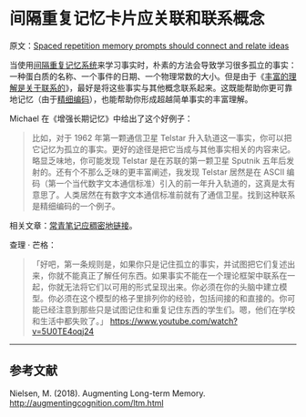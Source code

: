 # 间隔重复记忆卡片应关联和联系概念

原文：[Spaced repetition memory prompts should connect and relate ideas](https://notes.andymatuschak.org/z49EwwPL1CzKHTyLHXwJJH7hsciCg772Vm5WJ)

当使用[间隔重复记忆系统](https://notes.andymatuschak.org/z4eXdSMJFv2qVGXSUEKH4vdcHBrLHcFY1ZGfC)来学习事实时，朴素的方法会导致学习很多孤立的事实：一种蛋白质的名称、一个事件的日期、一个物理常数的大小。但是由于《[丰富的理解是关于联系的](https://notes.andymatuschak.org/z8LFKKV15V11DpHdrybyvcaXcVfcRNqVqVCTD)》，最好是将这些事实与其他概念联系起来。这既能帮助你更可靠地记忆（由于[精细编码](https://notes.andymatuschak.org/z3ZTBNhJddpewTBgbKAFy2cnSMBiJRpMZWsfB)），也能帮助你形成超越简单事实的丰富理解。

Michael 在《增强长期记忆》中给出了这个好例子：

> 比如，对于 1962 年第一颗通信卫星 Telstar 升入轨道这一事实，你可以把它记忆为孤立的事实。更好的途径是把它当成与其他事实相关的内容来记。略显乏味地，你可能发现 Telstar 是在苏联的第一颗卫星 Sputnik 五年后发射的。还有个不那么乏味的更丰富阐述，我发现 Telstar 居然是在 ASCII 编码（第一个当代数字文本通信标准）引入的前一年升入轨道的，这真是太有意思了。人类居然在有数字文本通信标准前就有了通信卫星。找到这种联系是精细编码的一个例子。

相关文章：[常青笔记应稠密地链接](https://notes.andymatuschak.org/z2HUE4ABbQjUNjrNemvkTCsLa1LPDRuwh1tXC)。

查理 · 芒格：

>  「好吧，第一条规则是，如果你只是记住孤立的事实，并试图把它们复述出来，你就不能真正了解任何东西。如果事实不能在一个理论框架中联系在一起，你就无法将它们以可用的形式呈现出来。你必须在你的头脑中建立模型。你必须在这个模型的格子里排列你的经验，包括间接的和直接的。你可能已经注意到那些只是试图记住和重复记住东西的学生们。嗯，他们在学校和生活中都失败了。」
> https://www.youtube.com/watch?v=5U0TE4oqj24

------

## 参考文献

Nielsen, M. (2018). Augmenting Long-term Memory. http://augmentingcognition.com/ltm.html